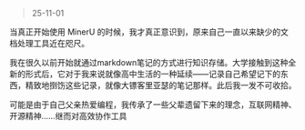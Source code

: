 > 25-11-01

当真正开始使用 MinerU 的时候，我才真正意识到，原来自己一直以来缺少的文档处理工具近在咫尺。

我在很久以前开始就通过markdown笔记的方式进行知识存储。大学接触到这种全新的形式后，它对于我来说就像高中生活的一种延续——记录自己希望记下的东西，精致地捯饬这些记录，就像大镖客里亚瑟的笔记那样。此后我一发不可收拾。

可能是由于自己父亲热爱编程，我传承了一些父辈遗留下来的理念，互联网精神、开源精神……继而对高效协作工具